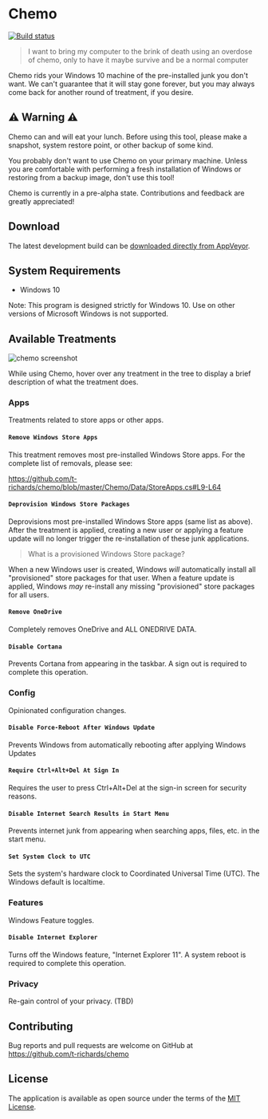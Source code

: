 # Chemo

[![Build status](https://ci.appveyor.com/api/projects/status/pr8btfa4knxwsfgc?svg=true)](https://ci.appveyor.com/project/t-richards/chemo)

> I want to bring my computer to the brink of death using an overdose of chemo,
> only to have it maybe survive and be a normal computer

Chemo rids your Windows 10 machine of the pre-installed junk you don't want. We
can't guarantee that it will stay gone forever, but you may always come back for
another round of treatment, if you desire.

## :warning: Warning :warning:

Chemo can and will eat your lunch. Before using this tool, please make a
snapshot, system restore point, or other backup of some kind.

You probably don't want to use Chemo on your primary machine. Unless you are comfortable with performing a fresh installation of Windows or restoring from a backup image, don't use this tool!

Chemo is currently in a pre-alpha state. Contributions and feedback are greatly appreciated!

## Download

The latest development build can be [downloaded directly from AppVeyor](https://ci.appveyor.com/project/t-richards/chemo/build/artifacts).

## System Requirements

 - Windows 10

Note: This program is designed strictly for Windows 10. Use on other versions of
Microsoft Windows is not supported.

## Available Treatments

![chemo screenshot](https://user-images.githubusercontent.com/3905798/55529223-33629200-566e-11e9-9026-d9765557472c.png)

While using Chemo, hover over any treatment in the tree to display a brief
description of what the treatment does.

### Apps

Treatments related to store apps or other apps.

#### `Remove Windows Store Apps`

This treatment removes most pre-installed Windows Store apps. For the complete
list of removals, please see:

https://github.com/t-richards/chemo/blob/master/Chemo/Data/StoreApps.cs#L9-L64

#### `Deprovision Windows Store Packages`

Deprovisions most pre-installed Windows Store apps (same list as above). After the treatment is applied, creating a new user or applying a feature update will no longer trigger the re-installation of these junk applications.

> What is a provisioned Windows Store package?

When a new Windows user is created, Windows _will_ automatically install all "provisioned" store packages for that user. When a feature update is applied, Windows _may_ re-install any missing "provisioned" store packages for all users.

#### `Remove OneDrive`

Completely removes OneDrive and ALL ONEDRIVE DATA.

#### `Disable Cortana`

Prevents Cortana from appearing in the taskbar. A sign out is required to
complete this operation.

### Config

Opinionated configuration changes.

#### `Disable Force-Reboot After Windows Update`

Prevents Windows from automatically rebooting after applying Windows Updates

#### `Require Ctrl+Alt+Del At Sign In`

Requires the user to press Ctrl+Alt+Del at the sign-in screen for security reasons.

#### `Disable Internet Search Results in Start Menu`

Prevents internet junk from appearing when searching apps, files, etc. in the start menu.

#### `Set System Clock to UTC`

Sets the system's hardware clock to Coordinated Universal Time (UTC). The Windows default is localtime.

### Features

Windows Feature toggles.

#### `Disable Internet Explorer`

Turns off the Windows feature, "Internet Explorer 11". A system reboot is
required to complete this operation.

### Privacy

Re-gain control of your privacy. (TBD)

## Contributing

Bug reports and pull requests are welcome on GitHub at
https://github.com/t-richards/chemo

## License

The application is available as open source under the terms of the [MIT License](http://opensource.org/licenses/MIT).
